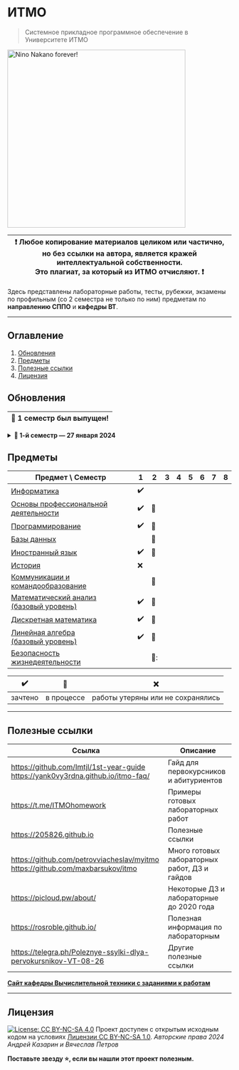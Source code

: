 # ИТМО

> Системное прикладное программное обеспечение в Университете ИТМО<br>

<img alt="Nino Nakano forever!" src="https://media1.tenor.com/m/EXKauHQYpJcAAAAC/nino-nakano-nakano-nino.gif" height="400">

| :exclamation: <b>Любое копирование материалов целиком или частично,<br>но без ссылки на автора, является кражей интеллектуальной собственности.<br>Это плагиат, за который из ИТМО отчисляют.</b> :exclamation: |
|-----------------------------------------|

Здесь представлены лабораторные работы, тесты, рубежки, экзамены по профильным (со 2 семестра не только по ним) предметам по **направлению СППО** и **кафедры ВТ**.  

---

## Оглавление
1. [Обновления](#updates)
2. [Предметы](#disciplines)
3. [Полезные ссылки](#links)
4. [Лицензия](#license)

## Обновления <a name="updates"></a>

| <strong>🎉 1 семестр был выпущен!</strong> |
| --- |

<details>
  <summary><b>🔔 1-й семестр — 27 января 2024 </b></summary>

> Добавлены учебные материалы и работы за первый семестр:
> - Информатика
> - ОПД
> - Программирование
> - Иностранный язык (B1.2)
> - Математика (базовый уровень)
> - Линейная Алгебра (базовый уровень)
> - Дискретная математика (базовый уровень)
</details>


## Предметы <a name="disciplines"></a>

| Предмет \ Семестр | 1 | 2 | 3 | 4 | 5 | 6 | 7 | 8 |
| ---- | ---- | ---- | ---- | ---- | ---- | ---- | ---- | ---- |
| [Информатика](./1%20информатика) | :heavy_check_mark: |  |  |  |  |  |  |  |
| [Основы профессиональной<br>деятельности](./1-2%20опд) | :heavy_check_mark: | :construction: |  |  |  |  |  |  |
| [Программирование](./1-2%20программирование) | :heavy_check_mark: | :construction: |  |  |  |  |  |  |
| [Базы данных](./2%20базы%20данных) |  | :construction: |  |  |  |  |  |  |
| [Иностранный язык](./1-6%20английский%20язык) | :heavy_check_mark: | :construction: |  |  |  |  |  |  |
| [История](./1%20история) | ❌ |  |  |  |  |  |  |  |
| [Коммуникации и<br>командообразование](./2%20кик) |  | :construction: |  |  |  |  |  |  |
| [Математический анализ (базовый уровень)](./1-3%20математика) | :heavy_check_mark: | :construction: |  |  |  |  |  |  |
| [Дискретная математика](./1-2%20дискретная%20математика) | :heavy_check_mark: | :construction: |  |  |  |  |  |  |
| [Линейная алгебра<br>(базовый уровень)](./1-2%20линейная%20алгебра) | :heavy_check_mark: | :construction: |  |  |  |  |  |  |
| [Безопасность<br>жизнедеятельности](./2%20бжд) |  | :construction:: |  |  |  |  |  |  |

| :heavy_check_mark: | :construction: | ❌ |
| ---- | ---- | ---- |
| зачтено | в процессе | работы утеряны или не сохранялись |

---

## Полезные ссылки <a name="links"></a>

| Ссылка | Описание |
| --- | --- |
| https://github.com/Imtjl/1st-year-guide <br>https://yank0vy3rdna.github.io/itmo-faq/ | Гайд для первокурсников и абитуриентов |
| https://t.me/ITMOhomework | Примеры готовых лабораторных работ |
| https://205826.github.io | Полезные ссылки |
| https://github.com/petrovviacheslav/myitmo <br>https://github.com/maxbarsukov/itmo | Много готовых лабораторных работ, ДЗ и гайдов |
| https://picloud.pw/about/ | Некоторые ДЗ и лабораторные до 2020 года |
| https://rosroble.github.io/ | Полезная информация по лабораторным |
| https://telegra.ph/Poleznye-ssylki-dlya-pervokursnikov-VT-08-26 | Другие полезные ссылки |

[**Сайт кафедры Вычислительной техники с заданиями к работам**](https://se.ifmo.ru)

---
## Лицензия <a name="license"></a>

[![License: CC BY-NC-SA 4.0](https://licensebuttons.net/l/by-nc-sa/4.0/80x15.png)](https://creativecommons.org/licenses/by-nc-sa/4.0/)
Проект доступен с открытым исходным кодом на условиях [Лицензии CC BY-NC-SA 1.0](./LICENSE).
*Авторские права 2024 Андрей Казарин и Вячеслав Петров*


**Поставьте звезду :star:, если вы нашли этот проект полезным.**
